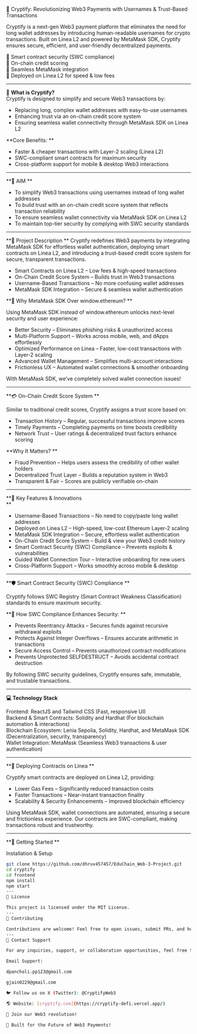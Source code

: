 🚀 Cryptify: Revolutionizing Web3 Payments with Usernames & Trust-Based Transactions  

Cryptify is a next-gen Web3 payment platform that eliminates the need for long wallet addresses by introducing human-readable usernames for crypto transactions. Built on Linea L2 and powered by MetaMask SDK, Cryptify ensures secure, efficient, and user-friendly decentralized payments.  

🔹 Smart contract security (SWC compliance)  
🔹 On-chain credit scoring  
🔹 Seamless MetaMask integration  
🔹 Deployed on Linea L2 for speed & low fees  

---

🔹 **What is Cryptify?**  
Cryptify is designed to simplify and secure Web3 transactions by:  

- Replacing long, complex wallet addresses with easy-to-use usernames  
- Enhancing trust via an on-chain credit score system  
- Ensuring seamless wallet connectivity through MetaMask SDK on Linea L2  

**Core Benefits:  **

- Faster & cheaper transactions with Layer-2 scaling (Linea L2)  
- SWC-compliant smart contracts for maximum security  
- Cross-platform support for mobile & desktop Web3 interactions  

---

**🎯 AIM  **

- To simplify Web3 transactions using usernames instead of long wallet addresses  
- To build trust with an on-chain credit score system that reflects transaction reliability  
- To ensure seamless wallet connectivity via MetaMask SDK on Linea L2  
- To maintain top-tier security by complying with SWC security standards  

---

**📜 Project Description  **
Cryptify redefines Web3 payments by integrating MetaMask SDK for effortless wallet authentication, deploying smart contracts on Linea L2, and introducing a trust-based credit score system for secure, transparent transactions.  

- Smart Contracts on Linea L2 – Low fees & high-speed transactions  
- On-Chain Credit Score System – Builds trust in Web3 transactions  
- Username-Based Transactions – No more confusing wallet addresses  
- MetaMask SDK Integration – Secure & seamless wallet authentication  

**🚀 Why MetaMask SDK Over window.ethereum? ** 

Using MetaMask SDK instead of window.ethereum unlocks next-level security and user experience:  

- Better Security – Eliminates phishing risks & unauthorized access  
- Multi-Platform Support – Works across mobile, web, and dApps effortlessly  
- Optimized Performance on Linea – Faster, low-cost transactions with Layer-2 scaling  
- Advanced Wallet Management – Simplifies multi-account interactions  
- Frictionless UX – Automated wallet connections & smoother onboarding  

With MetaMask SDK, we’ve completely solved wallet connection issues!  

---

**💳 On-Chain Credit Score System  **

Similar to traditional credit scores, Cryptify assigns a trust score based on:  

- Transaction History – Regular, successful transactions improve scores  
- Timely Payments – Completing payments on time boosts credibility  
- Network Trust – User ratings & decentralized trust factors enhance scoring  

**Why It Matters? ** 

- Fraud Prevention – Helps users assess the credibility of other wallet holders  
- Decentralized Trust Layer – Builds a reputation system in Web3  
- Transparent & Fair – Scores are publicly verifiable on-chain  

---

**🔑 Key Features & Innovations  
**
- Username-Based Transactions – No need to copy/paste long wallet addresses  
- Deployed on Linea L2 – High-speed, low-cost Ethereum Layer-2 scaling  
- MetaMask SDK Integration – Secure, effortless wallet authentication  
- On-Chain Credit Score System – Build & view your Web3 credit history  
- Smart Contract Security (SWC) Compliance – Prevents exploits & vulnerabilities  
- Guided Wallet Connection Tour – Interactive onboarding for new users  
- Cross-Platform Support – Works smoothly across mobile & desktop  

---

**🛡️ Smart Contract Security (SWC) Compliance  **

Cryptify follows SWC Registry (Smart Contract Weakness Classification) standards to ensure maximum security.  

**🚀 How SWC Compliance Enhances Security:  **

- Prevents Reentrancy Attacks – Secures funds against recursive withdrawal exploits  
- Protects Against Integer Overflows – Ensures accurate arithmetic in transactions  
- Secure Access Control – Prevents unauthorized contract modifications  
- Prevents Unprotected SELFDESTRUCT – Avoids accidental contract destruction  

By following SWC security guidelines, Cryptify ensures safe, immutable, and trustable transactions.  

---

**💻 Technology Stack**  

Frontend: ReactJS and Tailwind CSS (Fast, responsive UI)  
Backend & Smart Contracts: Solidity and Hardhat (For blockchain automation & interactions)  
Blockchain Ecosystem: Lenia Sepolia, Solidity, Hardhat, and MetaMask SDK (Decentralization, security, transparency)  
Wallet Integration: MetaMask (Seamless Web3 transactions & user authentication)  

---

**📜 Deploying Contracts on Linea ** 

Cryptify smart contracts are deployed on Linea L2, providing:  

- Lower Gas Fees – Significantly reduced transaction costs  
- Faster Transactions – Near-instant transaction finality  
- Scalability & Security Enhancements – Improved blockchain efficiency  

Using MetaMask SDK, wallet connections are automated, ensuring a secure and frictionless experience. Our contracts are SWC-compliant, making transactions robust and trustworthy.  

---

**🚀 Getting Started  **

Installation & Setup  

```sh
git clone https://github.com/dhruv457457/EduChain_Web-3-Project.git
cd cryptify
cd frontend
npm install
npm start
---
📄 License

This project is licensed under the MIT License.
---
🤝 Contributing

Contributions are welcome! Feel free to open issues, submit PRs, and help improve Cryptify.
---
📧 Contact Support

For any inquiries, support, or collaboration opportunities, feel free to reach out:

Email Support:

dpancholi.pp123@gmail.com

gjain0229@gmail.com

🐦 Follow us on X (Twitter): @CryptifyWeb3

🌎 Website: [cryptify.com](https://cryptify-defi.vercel.app/)

🚀 Join our Web3 revolution!

🚀 Built for the Future of Web3 Payments!
